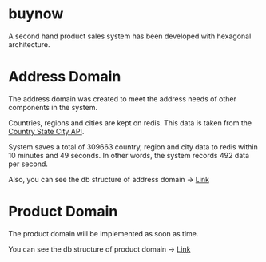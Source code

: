 ﻿# buynow
A second hand product sales system has been developed with hexagonal architecture.


# Address Domain

The address domain was created to meet the address needs of other components in the system.

Countries, regions and cities are kept on redis. This data is taken from the [Country State City API](https://countrystatecity.in).

System saves a total of 309663 country, region and city data to redis within 10 minutes and 49 seconds. In other words, the system records 492 data per second.

Also, you can see the db structure of address domain -> [Link](https://www.linkpicture.com/q/db-schema-for-address-domain-2.jpg) 

# Product Domain

The product domain will be implemented as soon as time.

You can see the db structure of product domain -> [Link](https://iili.io/Q7liHg.jpg)
